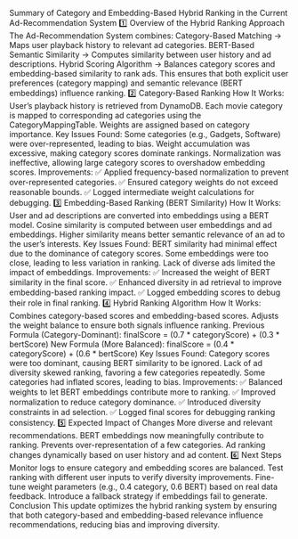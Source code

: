 Summary of Category and Embedding-Based Hybrid Ranking in the Current Ad-Recommendation System
1️⃣ Overview of the Hybrid Ranking Approach
The Ad-Recommendation System combines:
Category-Based Matching → Maps user playback history to relevant ad categories.
BERT-Based Semantic Similarity → Computes similarity between user history and ad descriptions.
Hybrid Scoring Algorithm → Balances category scores and embedding-based similarity to rank ads.
This ensures that both explicit user preferences (category mapping) and semantic relevance (BERT embeddings) influence ranking.
2️⃣ Category-Based Ranking
How It Works:
User’s playback history is retrieved from DynamoDB.
Each movie category is mapped to corresponding ad categories using the CategoryMappingTable.
Weights are assigned based on category importance.
Key Issues Found:
Some categories (e.g., Gadgets, Software) were over-represented, leading to bias.
Weight accumulation was excessive, making category scores dominate rankings.
Normalization was ineffective, allowing large category scores to overshadow embedding scores.
Improvements:
✅ Applied frequency-based normalization to prevent over-represented categories.
✅ Ensured category weights do not exceed reasonable bounds.
✅ Logged intermediate weight calculations for debugging.
3️⃣ Embedding-Based Ranking (BERT Similarity)
How It Works:
User and ad descriptions are converted into embeddings using a BERT model.
Cosine similarity is computed between user embeddings and ad embeddings.
Higher similarity means better semantic relevance of an ad to the user’s interests.
Key Issues Found:
BERT similarity had minimal effect due to the dominance of category scores.
Some embeddings were too close, leading to less variation in ranking.
Lack of diverse ads limited the impact of embeddings.
Improvements:
✅ Increased the weight of BERT similarity in the final score.
✅ Enhanced diversity in ad retrieval to improve embedding-based ranking impact.
✅ Logged embedding scores to debug their role in final ranking.
4️⃣ Hybrid Ranking Algorithm
How It Works:
Combines category-based scores and embedding-based scores.
Adjusts the weight balance to ensure both signals influence ranking.
Previous Formula (Category-Dominant):
finalScore = (0.7 * categoryScore) + (0.3 * bertScore)
New Formula (More Balanced):
finalScore = (0.4 * categoryScore) + (0.6 * bertScore)
Key Issues Found:
Category scores were too dominant, causing BERT similarity to be ignored.
Lack of ad diversity skewed ranking, favoring a few categories repeatedly.
Some categories had inflated scores, leading to bias.
Improvements:
✅ Balanced weights to let BERT embeddings contribute more to ranking.
✅ Improved normalization to reduce category dominance.
✅ Introduced diversity constraints in ad selection.
✅ Logged final scores for debugging ranking consistency.
5️⃣ Expected Impact of Changes
More diverse and relevant recommendations.
BERT embeddings now meaningfully contribute to ranking.
Prevents over-representation of a few categories.
Ad ranking changes dynamically based on user history and ad content.
6️⃣ Next Steps
Monitor logs to ensure category and embedding scores are balanced.
Test ranking with different user inputs to verify diversity improvements.
Fine-tune weight parameters (e.g., 0.4 category, 0.6 BERT) based on real data feedback.
Introduce a fallback strategy if embeddings fail to generate.
Conclusion
This update optimizes the hybrid ranking system by ensuring that both category-based and embedding-based relevance influence recommendations, reducing bias and improving diversity. 